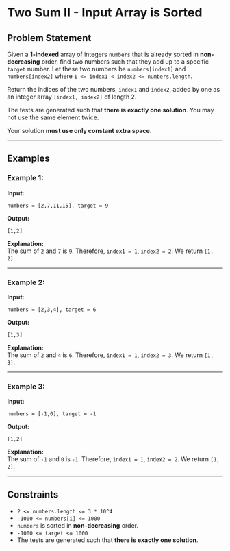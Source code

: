 # Two Sum II - Input Array is Sorted

## Problem Statement

Given a **1-indexed** array of integers `numbers` that is already sorted in **non-decreasing** order, find two numbers such that they add up to a specific `target` number. Let these two numbers be `numbers[index1]` and `numbers[index2]` where `1 <= index1 < index2 <= numbers.length`.

Return the indices of the two numbers, `index1` and `index2`, added by one as an integer array `[index1, index2]` of length 2.

The tests are generated such that **there is exactly one solution**. You may not use the same element twice.

Your solution **must use only constant extra space**.

---

## Examples

### Example 1:
**Input:**  
```plaintext
numbers = [2,7,11,15], target = 9
```
**Output:**  
```plaintext
[1,2]
```
**Explanation:**  
The sum of `2` and `7` is `9`. Therefore, `index1 = 1`, `index2 = 2`. We return `[1, 2]`.

---

### Example 2:
**Input:**  
```plaintext
numbers = [2,3,4], target = 6
```
**Output:**  
```plaintext
[1,3]
```
**Explanation:**  
The sum of `2` and `4` is `6`. Therefore, `index1 = 1`, `index2 = 3`. We return `[1, 3]`.

---

### Example 3:
**Input:**  
```plaintext
numbers = [-1,0], target = -1
```
**Output:**  
```plaintext
[1,2]
```
**Explanation:**  
The sum of `-1` and `0` is `-1`. Therefore, `index1 = 1`, `index2 = 2`. We return `[1, 2]`.

---

## Constraints
- `2 <= numbers.length <= 3 * 10^4`
- `-1000 <= numbers[i] <= 1000`
- `numbers` is sorted in **non-decreasing** order.
- `-1000 <= target <= 1000`
- The tests are generated such that **there is exactly one solution**.


